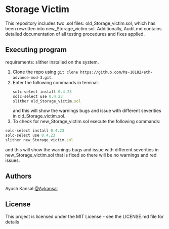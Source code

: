# Storage Victim
This repository includes two .sol files: old_Storage_victim.sol, which has been rewritten into new_Storage_victim.sol. Additionally, Audit.md contains detailed documentation of all testing procedures and fixes applied.

## Executing program

requirements: slither installed on the system.

1. Clone the repo using `git clone https://github.com/Ms-10182/eth-advance-mod-3.git`.
2. Enter the following commands in teminal:
   ```javascript
   solc-select install 0.4.23
   solc-select use 0.4.23
   slither old_Storage_victim.sol
   ```
   and this will show the warnings bugs and issue with different severities in old_Storage_victim.sol.
3. To check for new_Storage_victim.sol execute the following commands:

```javascript
solc-select install 0.4.23
solc-select use 0.4.23
slither new_Storage_victim.sol
```

and this will show the warnings bugs and issue with different severities in new_Storage_victim.sol that is fixed so there will be no warnings and red issues.

## Authors

Ayush Kansal
[@Aykansal](https://linkedin.com/aykansal)

## License

This project is licensed under the MIT License - see the LICENSE.md file for details
